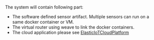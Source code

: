 The system will contain following part:
 - The software defined sensor artifact. Multiple sensors can run on a same docker container or VM.
 - The virtual router using weave to link the docker containers.
 - The cloud application please see [ElasticIoTCloudPlatform](https://github.com/tuwiendsg/iCOMOT/tree/master/examples/ElasticIoTCloudPlatform)
 
